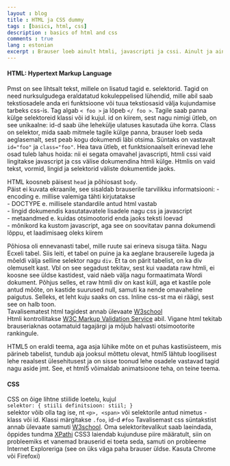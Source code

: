 ```yaml
---
layout : blog
title : HTML ja CSS dummy
tags : [basics, html, css]
description : basics of html and css
comments : true
lang : estonian
excerpt : Brauser loeb ainult htmli, javascripti ja cssi. Ainult ja ainult - kõik programmeerimiskeelte poolt kirjutatav kola tõlgitakse ekraanil esitamiseks htmli ning javascript on ainus scriptimiskeel mis on brausereisse sisse ehitatud ja seda pole vaja tõlkida. Seepärast on hea ka programmeerijana sellest poolest veidi aimu omada.
---
```


#### HTML: Hypertext Markup Language

Pmst on see lihtsalt tekst, millele on lisatud tagid e. selektorid. Tagid on need nurksulgudega eraldatatud kokuleppelised lühendid, mille abil saab tekstiosadele anda eri funktsioone või tuua tekstiosasid välja kujundamise tarbeks css-is. Tag algab `< foo >` ja lõpeb `</ foo >`. Tagile saab panna külge selektoreid klassi või id kujul. id on kiirem, sest nagu nimigi ütleb, on see unikaalne: id-d saab ühe lehekülje ulatuses kasutada ühe korra. Class on selektor, mida saab mitmele tagile külge panna, brauser loeb seda aeglasemalt, sest peab kogu dokumendi läbi otsima. Süntaks on vastavalt `id="foo"` ja `class="foo"`. Hea tava ütleb, et funktsionaalselt erinevad lehe osad tuleb lahus hoida: nii ei segata omavahel javascripti, htmli cssi vaid lingitakse javascript ja css välise dokumendina htmli külge. Htmlis on vaid tekst, vormid, lingid ja selektorid väliste dokumentide jaoks.

HTML koosneb päisest `head` ja põhiosast `body`.   
Päist ei kuvata ekraanile, see sisaldab brauserile tarvilikku informatsiooni: 
	- encoding e. millise valemiga tähti kirjutatakse  
	- DOCTYPE e. millisele standardile antud html vastab  
	- lingid dokumendis kasutatavatele lisadele nagu css ja javascript  
	- metaandmed e. kuidas otsimootorid enda jaoks teksti loevad  
	- mõnikord ka kustom javascript, aga see on soovitatav panna dokumendi   lõppu, et laadimisaeg oleks kiirem  

Põhiosa oli ennevanasti tabel, mille ruute sai erineva sisuga täita. Nagu Ecxeli tabel. Siis leiti, et tabel on puine ja ka aeglane brausereile lugeda ja mõeldi välja selline selektor nagu `div`. Et ta on pärit tabelist, on ka div olemuselt kast. Vbl on see segadust tekitav, sest kui vaadata raw htmli, ei koosne see üldse kastidest, vaid näeb välja nagu formaatimata Wordi dokument. Põhjus selles, et raw htmli div on kast küll, aga et kastile pole antud mõõte, on kastide suurused null, samuti ka nende omavaheline paigutus. Selleks, et leht kuju saaks on css. Inline css-st ma ei räägi, sest see on halb toon.  
Tavalisematest html tagidest annab ülevaate [W3school](http://www.w3schools.com/)  
Htmli kontrollitakse [W3C Markup Validation Service](http://validator.w3.org/) abil. Vigane html tekitab brauseriaknas ootamatuid tagajärgi ja mõjub halvasti otsimootorite rankingule.

HTML5 on eraldi teema, aga asja lühike mõte on et puhas kastisüsteem, mis pärineb tabelist, tundub aja jooksul mõttetu olevat, html5 lähtub loogilisest lehe reaalsest ülesehitusest ja on sisse toonud lehe osadele vastavad tagid nagu aside jmt. See, et html5 võimaldab animatsioone teha, on teine teema.

#### CSS

CSS on õige lihtne stiilide loetelu, kujul   
	`selektor: { stiili definitsioon: stiil; }`  
selektor võib olla tag ise, nt `<p>, <span>` või selektorile antud nimetus - klass või id. Klassi märgitakse `.foo`, id-d `#foo`
Tavalisemast css süntakstist annab ülevaate samuti [W3school](http://www.w3schools.com/). Oma selektoritevalikut saab laeindada, õppides tundma [XPathi](http://www.w3.org/TR/xpath/) 
CSS3 laiendab kujunduse piire määratult, siin on probleemiks et vanemad brauserid ei toeta seda, samuti on probleeme Internet Exploreriga (see on üks väga paha brauser üldse. Kasuta Chrome või Firefoxi)  





